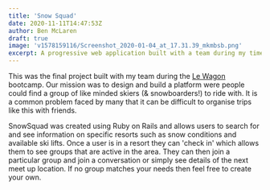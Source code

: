 ```yaml
---
title: 'Snow Squad'
date: 2020-11-11T14:47:53Z
author: Ben McLaren
draft: true
image: 'v1578159116/Screenshot_2020-01-04_at_17.31.39_mkmbsb.png'
excerpt: A progressive web application built with a team during my time on the Le Wagon web development bootcamp
---
```


This was the final project built with my team during the [Le Wagon](https://www.lewagon.com/) bootcamp. Our mission was to design and build a platform were people could find a group of like minded skiers (& snowboarders!) to ride with. It is a common problem faced by many that it can be difficult to organise trips like this with friends.

SnowSquad was created using Ruby on Rails and allows users to search for and see information on specific resorts such as snow conditions and available ski lifts. Once a user is in a resort they can 'check in' which allows them to see groups that are active in the area. They can then join a particular group and join a conversation or simply see details of the next meet up location. If no group matches your needs then feel free to create your own.
